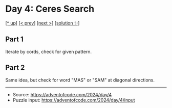 # Day 4: Ceres Search

[[^ up]](../../README.MD) [[< prev]](../day-03/README.MD) [[next >]](../day-05/README.MD) [[solution ✨]](./solve.py)

<!-- article begin -->

## Part 1

Iterate by cords, check for given pattern.

## Part 2

Same idea, but check for word "MAS" or "SAM" at diagonal directions.

<!-- article end -->

---

* Source: https://adventofcode.com/2024/day/4
* Puzzle input: https://adventofcode.com/2024/day/4/input

